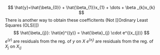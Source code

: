 $$
\hat{y}=\hat{\beta_{0}} + \hat{\beta_{1}}x_{1} + \dots + \beta _{k}x_{k}
$$
There is another way to obtain these coefficitents (Not [[Ordinary Least Squares (OLS)]])
$$
\hat{\beta_{j}}: \hat{e}^{(y)} = \hat{\beta}_{j} \cdot e^{(x_{j})}
$$
$e^{(y)}$ are residuals from the reg. of $y$ on $X$
$e^{(x_{j})}$ are residuals from the reg. of $X_{j}$ on $X_{/j}$

